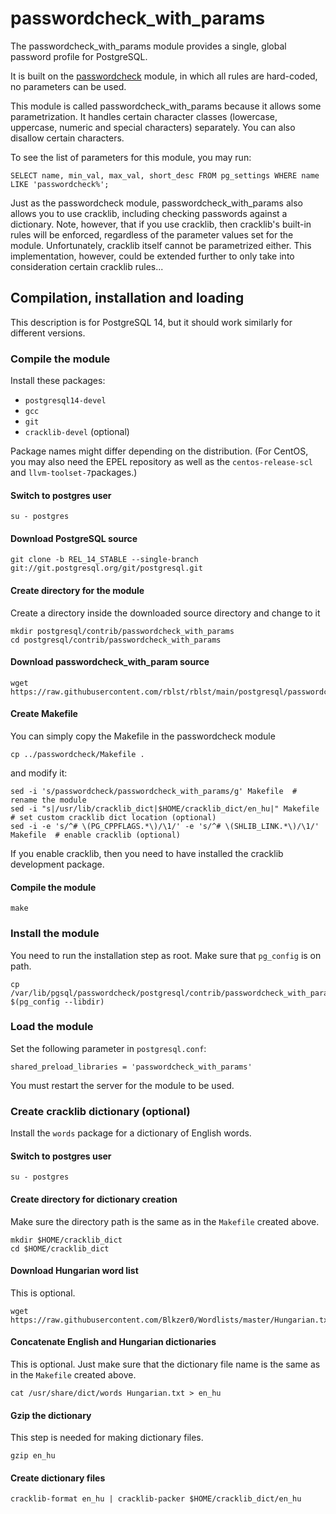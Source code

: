 # passwordcheck_with_params

The passwordcheck_with_params module provides a single, global password profile for PostgreSQL.

It is built on the [passwordcheck](https://www.postgresql.org/docs/current/passwordcheck.html) module, in which all rules are hard-coded, no parameters can be used.

This module is called passwordcheck_with_params because it allows some parametrization. It handles certain character classes (lowercase, uppercase, numeric and special characters) separately. You can also disallow certain characters.

To see the list of parameters for this module, you may run: 

    SELECT name, min_val, max_val, short_desc FROM pg_settings WHERE name LIKE 'passwordcheck%';

Just as the passwordcheck module, passwordcheck_with_params also allows you to use cracklib, including checking passwords against a dictionary. Note, however, that if you use cracklib, then cracklib's built-in rules will be enforced, regardless of the parameter values set for the module.
Unfortunately, cracklib itself cannot be parametrized either. This implementation, however, could be extended further to only take into consideration certain cracklib rules...

## Compilation, installation and loading
This description is for PostgreSQL 14, but it should work similarly for different versions.

### Compile the module
Install these packages:
- `postgresql14-devel` 
- `gcc` 
- `git` 
- `cracklib-devel` (optional)

Package names might differ depending on the distribution. (For CentOS, you may also need the EPEL repository as well as the `centos-release-scl` and `llvm-toolset-7`packages.)

#### Switch to postgres user
    su - postgres

#### Download PostgreSQL source
    git clone -b REL_14_STABLE --single-branch git://git.postgresql.org/git/postgresql.git

#### Create directory for the module 
Create a directory inside the downloaded source directory and change to it

    mkdir postgresql/contrib/passwordcheck_with_params
    cd postgresql/contrib/passwordcheck_with_params 

#### Download passwordcheck_with_param source
    wget https://raw.githubusercontent.com/rblst/rblst/main/postgresql/passwordcheck/passwordcheck_with_params.c

#### Create Makefile
You can  simply copy the Makefile in the passwordcheck module

    cp ../passwordcheck/Makefile . 
    
and modify it:

    sed -i 's/passwordcheck/passwordcheck_with_params/g' Makefile  # rename the module
    sed -i "s|/usr/lib/cracklib_dict|$HOME/cracklib_dict/en_hu|" Makefile  # set custom cracklib dict location (optional)
    sed -i -e 's/^# \(PG_CPPFLAGS.*\)/\1/' -e 's/^# \(SHLIB_LINK.*\)/\1/' Makefile  # enable cracklib (optional)

If you enable cracklib, then you need to have installed the cracklib development package.

#### Compile the module
    make
    
### Install the module
You need to run the installation step as root.
Make sure that `pg_config` is on path.

    cp /var/lib/pgsql/passwordcheck/postgresql/contrib/passwordcheck_with_params/passwordcheck_with_params.so $(pg_config --libdir)


### Load the module

Set the following parameter in `postgresql.conf`:

    shared_preload_libraries = 'passwordcheck_with_params'

You must restart the server for the module to be used.

### Create cracklib dictionary (optional)
Install the `words` package for a dictionary of English words.

#### Switch to postgres user
    su - postgres
   
#### Create directory for dictionary creation
Make sure the directory path is the same as in the `Makefile` created above.

    mkdir $HOME/cracklib_dict
    cd $HOME/cracklib_dict

#### Download Hungarian word list
This is optional.

    wget https://raw.githubusercontent.com/Blkzer0/Wordlists/master/Hungarian.txt
    
#### Concatenate English and Hungarian dictionaries
This is optional. 
Just make sure that the dictionary file name is the same as in the `Makefile` created above.

    cat /usr/share/dict/words Hungarian.txt > en_hu

#### Gzip the dictionary
This step is needed for making dictionary files.

    gzip en_hu
    
#### Create dictionary files

    cracklib-format en_hu | cracklib-packer $HOME/cracklib_dict/en_hu
